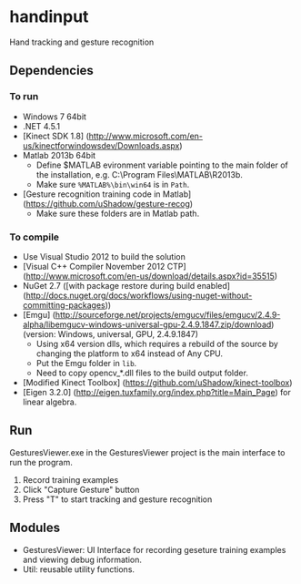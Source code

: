 # handinput

Hand tracking and gesture recognition

## Dependencies
### To run
* Windows 7 64bit
* .NET 4.5.1
* [Kinect SDK 1.8] (http://www.microsoft.com/en-us/kinectforwindowsdev/Downloads.aspx)
* Matlab 2013b 64bit 
  * Define $MATLAB evironment variable pointing to the main folder of the installation, e.g. C:\Program Files\MATLAB\R2013b.
  * Make sure `%MATLAB%\bin\win64` is in `Path`.
* [Gesture recognition training code in Matlab] (https://github.com/uShadow/gesture-recog)
  * Make sure these folders are in Matlab path. 

### To compile
* Use Visual Studio 2012 to build the solution
* [Visual C++ Compiler November 2012 CTP] (http://www.microsoft.com/en-us/download/details.aspx?id=35515)
* NuGet 2.7 ([with package restore during build enabled] (http://docs.nuget.org/docs/workflows/using-nuget-without-committing-packages))
* [Emgu] (http://sourceforge.net/projects/emgucv/files/emgucv/2.4.9-alpha/libemgucv-windows-universal-gpu-2.4.9.1847.zip/download) (version: Windows, universal, GPU, 2.4.9.1847)
  * Using x64 version dlls, which requires a rebuild of the source by changing the platform to x64 instead of Any CPU.
  * Put the Emgu folder in `lib`.
  * Need to copy opencv_*.dll files to the build output folder.
* [Modified Kinect Toolbox] (https://github.com/uShadow/kinect-toolbox)
* [Eigen 3.2.0] (http://eigen.tuxfamily.org/index.php?title=Main_Page) for linear algebra.

## Run
GesturesViewer.exe in the GesturesViewer project is the main interface to run the program. 

1. Record training examples 
  1. Click "Capture Gesture" button 
2. Press "T" to start tracking and gesture recognition  

## Modules
* GesturesViewer: UI Interface for recording geseture training examples and viewing debug information.
* Util: reusable utility functions.



